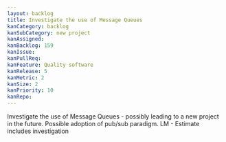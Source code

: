 ```yaml
---
layout: backlog
title: Investigate the use of Message Queues
kanCategory: backlog
kanSubCategory: new project
kanAssigned:
kanBacklog: 159
kanIssue:
kanPullReq:
kanFeature: Quality software
kanRelease: 5
kanMetric: 2
kanSize: 2
kanPriority: 10
kanRepo:
---
```

Investigate the use of Message Queues - possibly leading to a new project in the future. Possible adoption of pub/sub paradigm. LM - Estimate includes investigation
